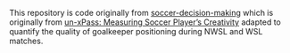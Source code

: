 This repository is code originally from [soccer-decision-making](https://github.com/Lou-Zhou/soccer-decision-making/) which is originally from [un-xPass: Measuring Soccer Player’s Creativity](https://github.com/ML-KULeuven/un-xPass) adapted to quantify the quality of goalkeeper positioning during NWSL and WSL matches.

